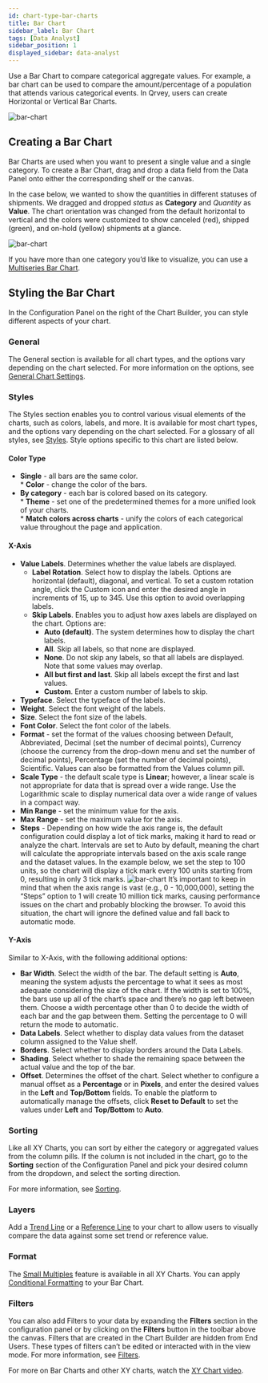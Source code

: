 ```yaml
---
id: chart-type-bar-charts
title: Bar Chart
sidebar_label: Bar Chart
tags: [Data Analyst]
sidebar_position: 1
displayed_sidebar: data-analyst
---
```


<div style={{textAlign: "justify"}}>

Use a Bar Chart to compare categorical aggregate values. For example, a bar chart can be used to compare the amount/percentage of a population that attends various categorical events. In Qrvey, users can create Horizontal or Vertical Bar Charts.
 
![bar-chart](https://s3.amazonaws.com/cdn.qrvey.com/documentation_assets/ui-docs/dataviews/chart-types-all/Bar/bar.png#thumbnail)
 
 
## Creating a Bar Chart
Bar Charts are used when you want to present a single value and a single category.
To create a Bar Chart, drag and drop a data field from the Data Panel onto either the corresponding shelf or the canvas.
 
In the case below, we wanted to show the quantities in different statuses of shipments.
We dragged and dropped *status* as **Category** and *Quantity* as **Value**. The chart orientation was changed from the default horizontal to vertical and the colors were customized to show canceled (red), shipped (green), and on-hold (yellow) shipments at a glance.
 
![bar-chart](https://s3.amazonaws.com/cdn.qrvey.com/documentation_assets/ui-docs/dataviews/chart-types-all/Bar/create.gif#thumbnail)
 
 
If you have more than one category you’d like to visualize, you can use a [Multiseries Bar Chart](../chart-types/ms-bar.md).
 
 
## Styling the Bar Chart
In the Configuration Panel on the right of the Chart Builder, you can style different aspects of your chart.
 
### General
The General section is available for all chart types, and the options vary depending on the chart selected. For more information on the options, see [General Chart Settings](../09-Configure%20charts/general-chart-settings.md).


 
 
### Styles
The Styles section enables you to control various visual elements of the charts, such as colors, labels, and more. It is available for most chart types, and the options vary depending on the chart selected. For a glossary of all styles, see [Styles](../09-Configure%20charts/chart-styles.md). Style options specific to this chart are listed below. 

#### Color Type
* **Single** - all bars are the same color.  
      * **Color** - change the color of the bars.  
* **By category** - each bar is colored based on its category.  
      * **Theme** - set one of the predetermined themes for a more unified look of your charts.  
      * **Match colors across charts** - unify the colors of each categorical value throughout the page and application.  


#### X-Axis
* **Value Labels**. Determines whether the value labels are displayed. 
   * **Label Rotation**. Select how to display the labels. Options are horizontal (default), diagonal, and vertical. To set a custom rotation angle, click the Custom icon and enter the desired angle in increments of 15, up to 345. Use this option to avoid overlapping labels. 
   * **Skip Labels**. Enables you to adjust how axes labels are displayed on the chart. Options are:
      * **Auto (default)**. The system determines how to display the chart labels. 
      * **All**. Skip all labels, so that none are displayed. 
      * **None**. Do not skip any labels, so that all labels are displayed. Note that some values may overlap. 
      * **All but first and last**. Skip all labels except the first and last values. 
      * **Custom**. Enter a custom number of labels to skip. 
* **Typeface**. Select the typeface of the labels.
* **Weight**. Select the font weight of the labels.
* **Size**. Select the font size of the labels.
* **Font Color**. Select the font color of the labels.
* **Format** - set the format of the values choosing between Default, Abbreviated, Decimal (set the number of decimal points), Currency (choose the currency from the drop-down menu and set the number of decimal points), Percentage (set the number of decimal points), Scientific. Values can also be formatted from the Values column pill.
* **Scale Type** - the default scale type is **Linear**; however, a linear scale is not appropriate for data that is spread over a wide range. Use the Logarithmic scale to display numerical data over a wide range of values in a compact way.
* **Min Range** - set the minimum value for the axis.
* **Max Range** - set the maximum value for the axis.
* **Steps** - Depending on how wide the axis range is, the default configuration could display a lot of tick marks, making it hard to read or analyze the chart. Intervals are set to Auto by default, meaning the chart will calculate the appropriate intervals based on the axis scale range and the dataset values. In the example below, we set the step to 100 units, so the chart will display a tick mark every 100 units starting from 0, resulting in only 3 tick marks.
![bar-chart](https://s3.amazonaws.com/cdn.qrvey.com/documentation_assets/ui-docs/dataviews/chart-types-all/Bar/steps-bar.gif#thumbnail)
   It’s important to keep in mind that when the axis range is vast (e.g., 0 - 10,000,000), setting the “Steps” option to 1 will create 10 million tick marks, causing performance issues on the chart and probably blocking the browser. To avoid this situation, the chart will ignore the defined value and fall back to automatic mode.<br/>
 
#### Y-Axis
Similar to X-Axis, with the following additional options: 
* **Bar Width**. Select the width of the bar. The default setting is **Auto**, meaning the system adjusts the percentage to what it sees as most adequate considering the size of the chart. If the width is set to 100%, the bars use up all of the chart’s space and there’s no gap left between them. Choose a width percentage other than 0 to decide the width of each bar and the gap between them. Setting the percentage to 0 will return the mode to automatic.
* **Data Labels**. Select whether to display data values from the dataset column assigned to the Value shelf.
* **Borders**. Select whether to display borders around the Data Labels. 
* **Shading**. Select whether to shade the remaining space between the actual value and the top of the bar.
* **Offset**. Determines the offset of the chart. Select whether to configure a manual offset as a **Percentage** or in **Pixels**, and enter the desired values in the **Left** and **Top/Bottom** fields. To enable the platform to automatically manage the offsets, click **Reset to Default** to set the values under **Left** and **Top/Bottom** to **Auto**. 

 
### Sorting
Like all XY Charts, you can sort by either the category or aggregated values from the column pills. If the column is not included in the chart, go to the **Sorting** section of the Configuration Panel and pick your desired column from the dropdown, and select the sorting direction.
 
For more information, see [Sorting](../sorting.md). 
 
### Layers
Add a [Trend Line](../09-Configure%20charts/chart-layers.md#trend-line) or a [Reference Line](../09-Configure%20charts/chart-layers.md#reference-line) to your chart to allow users to visually compare the data against some set trend or reference value.
 

### Format
The [Small Multiples](../09-Configure%20charts/chart-format.md#small-multiples) feature is available in all XY Charts.
You can apply [Conditional Formatting](../09-Configure%20charts/chart-format.md#small-multiples#conditional-formatting) to your Bar Chart.
 
### Filters
You can also add Filters to your data by expanding the **Filters** section in the configuration panel or by clicking on the **Filters** button in the toolbar above the canvas.
Filters that are created in the Chart Builder are hidden from End Users. These types of filters can’t be edited or interacted with in the view mode. For more information, see [Filters](../09-Configure%20charts/chart-filters.md).
 
For more on Bar Charts and other XY charts, watch the <a href="/docs-v2/video-training/legacy/xychart.md" target="_blank">XY Chart video</a>.
 
 

 
</div>

